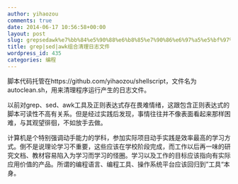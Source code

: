 ```yaml
---
author: yihaozou
comments: true
date: 2014-06-17 10:56:58+00:00
layout: post
slug: grepsedawk%e7%bb%84%e5%90%88%e6%b8%85%e7%90%86%e6%97%a5%e5%bf%97%e6%96%87%e4%bb%b6
title: grep|sed|awk组合清理日志文件
wordpress_id: 435
categories: 编程
---
```


脚本代码托管在https://github.com/yihaozou/shellscript，文件名为autoclean.sh，用来清理程序运行产生的日志文件。

以前对grep、sed、awk工具及正则表达式存在畏难情绪，这跟包含正则表达式的脚本可读性不高有关系。但是经过实践后发现，事情往往并不像表面看起来那样困难，与其观望徘徊，不如放手去做。

计算机是个特别强调动手能力的学科，参加实际项目动手实践是效率最高的学习方式。倒不是说理论学习不重要，这些应该在学校阶段完成，而工作以后再一味的研究文档、教材容易陷入为学习而学习的怪圈。学习以及工作的目标应该指向有实际应用价值的产品。所谓的编程语言、编程工具、操作系统平台应该回归到”工具“本身。
